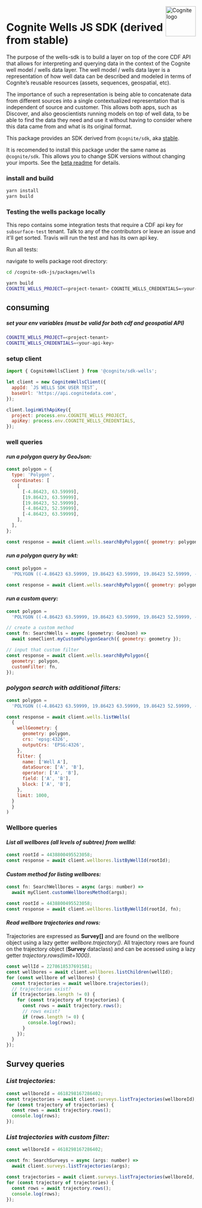<a href="https://cognite.com/">
    <img src="./cognite_logo.png" alt="Cognite logo" title="Cognite" align="right" height="80" />
</a>

# Cognite Wells JS SDK (derived from stable)

The purpose of the wells-sdk is to build a layer on top of the core CDF API that allows for interpreting and querying data in the context of the Cognite well model / wells data layer. The well model / wells data layer is a representation of how well data can be described and modeled in terms of Cognite’s reusable resources (assets, sequences, geospatial, etc).

The importance of such a representation is being able to concatenate data from different sources into a single contextualized representation that is independent of source and customer. This allows both apps, such as Discover, and also geoscientists running models on top of well data, to be able to find the data they need and use it without having to consider where this data came from and what is its original format.

This package provides an SDK derived from `@cognite/sdk`, aka
[stable](https://github.com/cognitedata/cognite-sdk-js/blob/master/packages/stable/README.md).

It is recomended to install this package under the same name as `@cognite/sdk`.
This allows you to change SDK versions without changing your imports.
See the [beta readme](https://github.com/cognitedata/cognite-sdk-js/blob/master/packages/beta/README.md) for details.

### install and build

```bash
yarn install
yarn build
```

### **Testing the wells package locally**

This repo contains some integration tests that require a CDF api key for `subsurface-test` tenant.
Talk to any of the contributors or leave an issue and it'll get sorted.
Travis will run the test and has its own api key.

Run all tests:

navigate to wells package root directory:

```bash
cd /cognite-sdk-js/packages/wells
```

```bash
yarn build
COGNITE_WELLS_PROJECT=<project-tenant> COGNITE_WELLS_CREDENTIALS=<your-api-key> yarn test
```

## **consuming**

##### set your env variables (must be valid for both cdf and geospatial API)

```bash
COGNITE_WELLS_PROJECT=<project-tenant>
COGNITE_WELLS_CREDENTIALS=<your-api-key>
```

### setup client

```js
import { CogniteWellsClient } from '@cognite/sdk-wells';

let client = new CogniteWellsClient({
  appId: `JS WELLS SDK USER TEST`,
  baseUrl: 'https://api.cognitedata.com',
});

client.loginWithApiKey({
  project: process.env.COGNITE_WELLS_PROJECT,
  apiKey: process.env.COGNITE_WELLS_CREDENTIALS,
});
```

### **well queries**

#### _run a polygon query by GeoJson:_

```js
const polygon = {
  type: 'Polygon',
  coordinates: [
    [
      [-4.86423, 63.59999],
      [19.86423, 63.59999],
      [19.86423, 52.59999],
      [-4.86423, 52.59999],
      [-4.86423, 63.59999],
    ],
  ],
};

const response = await client.wells.searchByPolygon({ geometry: polygon });
```

#### _run a polygon query by wkt:_

```js
const polygon =
  'POLYGON ((-4.86423 63.59999, 19.86423 63.59999, 19.86423 52.59999, -4.86423 52.59999, -4.86423 63.59999))';

const response = await client.wells.searchByPolygon({ geometry: polygon });
```

#### _run a custom query:_

```js
const polygon =
  'POLYGON ((-4.86423 63.59999, 19.86423 63.59999, 19.86423 52.59999, -4.86423 52.59999, -4.86423 63.59999))';

// create a custom method
const fn: SearchWells = async (geometry: GeoJson) =>
  await someClient.myCustomPolygonSearch({ geometry: geometry });

// input that custom filter
const response = await client.wells.searchByPolygon({
  geometry: polygon,
  customFilter: fn,
});
```

### _polygon search with additional filters:_

```js
const polygon =
  'POLYGON ((-4.86423 63.59999, 19.86423 63.59999, 19.86423 52.59999, -4.86423 52.59999, -4.86423 63.59999))';

const response = await client.wells.listWells(
  {
    wellGeometry: {
      geometry: polygon,
      crs: 'epsg:4326',
      outputCrs: 'EPSG:4326',
    },
    filter: {
      name: ['Well A'],
      dataSource: ['A', 'B'],
      operator: ['A', 'B'],
      field: ['A', 'B'],
      block: ['A', 'B'],
    },
    limit: 1000,
  }
  }
)
```

### **Wellbore queries**

#### _List all wellbores (all levels of subtree) from wellId:_

```js
const rootId = 4438800495523058;
const response = await client.wellbores.listByWellId(rootId);
```

#### _Custom method for listing wellbores:_

```js
const fn: SearchWellbores = async (args: number) =>
  await myClient.customWellboresMethod(args);

const rootId = 4438800495523058;
const response = await client.wellbores.listByWellId(rootId, fn);
```

#### _Read wellbore trajectories and rows:_

Trajectories are expressed as **Survey[]** and are found on the wellbore object using a lazy getter _wellbore.trajectory()_. All trajectory rows are found on the trajectory object (**Survey** dataclass) and can be acessed using a lazy getter _trajectory.rows(limit=1000)_.

```js
const wellId = 2278618537691581;
const wellbores = await client.wellbores.listChildren(wellId);
for (const wellbore of wellbores) {
  const trajectories = await wellbore.trajectories();
  // trajectories exist?
  if (trajectories.length != 0) {
    for (const trajectory of trajectories) {
      const rows = await trajectory.rows();
      // rows exist?
      if (rows.length != 0) {
        console.log(rows);
      }
    });
  }
});
```

## **Survey queries**

### _List trajectories:_

```js
const wellboreId = 4618298167286402;
const trajectories = await client.surveys.listTrajectories(wellboreId);
for (const trajectory of trajectories) {
  const rows = await trajectory.rows();
  console.log(rows);
});
```

### _List trajectories with custom filter:_

```js
const wellboreId = 4618298167286402;

const fn: SearchSurveys = async (args: number) =>
  await client.surveys.listTrajectories(args);

const trajectories = await client.surveys.listTrajectories(wellboreId, fn);
for (const trajectory of trajectories) {
  const rows = await trajectory.rows();
  console.log(rows);
});
```
